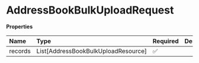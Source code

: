 # AddressBookBulkUploadRequest

**Properties**

| Name    | Type                                | Required | Description |
| :------ | :---------------------------------- | :------- | :---------- |
| records | List[AddressBookBulkUploadResource] | ✅       |             |

<!-- This file was generated by liblab | https://liblab.com/ -->

